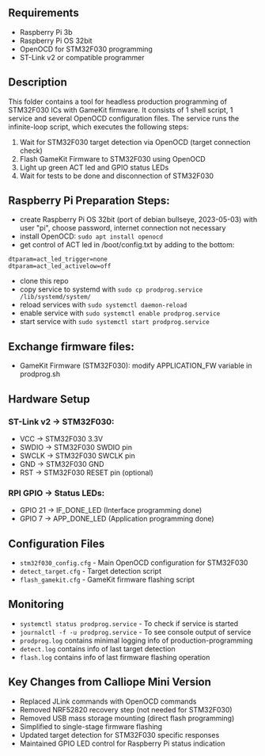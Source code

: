 ## Requirements
- Raspberry Pi 3b
- Raspberry Pi OS 32bit
- OpenOCD for STM32F030 programming
- ST-Link v2 or compatible programmer

## Description
This folder contains a tool for headless production programming of STM32F030 ICs with GameKit firmware. It consists of 1 shell script, 1 service and several OpenOCD configuration files. The service runs the infinite-loop script, which executes the following steps: 
1. Wait for STM32F030 target detection via OpenOCD (target connection check)
2. Flash GameKit Firmware to STM32F030 using OpenOCD
3. Light up green ACT led and GPIO status LEDs
4. Wait for tests to be done and disconnection of STM32F030

## Raspberry Pi Preparation Steps:
- create Raspberry Pi OS 32bit (port of debian bullseye, 2023-05-03) with user "pi", choose password, internet connection not necessary
- install OpenOCD: `sudo apt install openocd`
- get control of ACT led in /boot/config.txt by adding to the bottom:
```
dtparam=act_led_trigger=none
dtparam=act_led_activelow=off
```
- clone this repo
- copy service to systemd with `sudo cp prodprog.service /lib/systemd/system/`
- reload services with `sudo systemctl daemon-reload`
- enable service with `sudo systemctl enable prodprog.service`
- start service with `sudo systemctl start prodprog.service`

## Exchange firmware files: 
- GameKit Firmware (STM32F030): modify APPLICATION_FW variable in prodprog.sh

## Hardware Setup
### ST-Link v2 -> STM32F030: 
-  VCC -> STM32F030 3.3V
-  SWDIO -> STM32F030 SWDIO pin
-  SWCLK -> STM32F030 SWCLK pin
-  GND -> STM32F030 GND
-  RST -> STM32F030 RESET pin (optional)

### RPI GPIO -> Status LEDs:
- GPIO 21 -> IF_DONE_LED (Interface programming done)
- GPIO 7 -> APP_DONE_LED (Application programming done)

## Configuration Files
- `stm32f030_config.cfg` - Main OpenOCD configuration for STM32F030
- `detect_target.cfg` - Target detection script
- `flash_gamekit.cfg` - GameKit firmware flashing script

## Monitoring
- `systemctl status prodprog.service` - To check if service is started
- `journalctl -f -u prodprog.service` - To see console output of service
- `prodprog.log` contains minimal logging info of production-programming
- `detect.log` contains info of last target detection
- `flash.log` contains info of last firmware flashing operation

## Key Changes from Calliope Mini Version
- Replaced JLink commands with OpenOCD commands
- Removed NRF52820 recovery step (not needed for STM32F030)
- Removed USB mass storage mounting (direct flash programming)
- Simplified to single-stage firmware flashing
- Updated target detection for STM32F030 specific responses
- Maintained GPIO LED control for Raspberry Pi status indication
